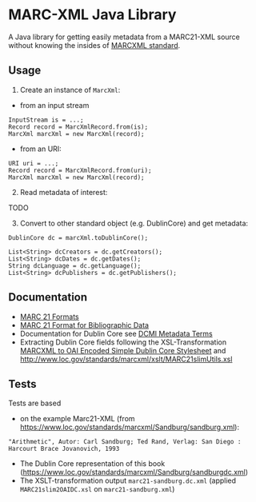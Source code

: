# MARC-XML Java Library

A Java library for getting easily metadata from a MARC21-XML source without knowing the insides of [MARCXML standard](https://www.loc.gov/standards/marcxml/).

## Usage

1. Create an instance of `MarcXml`:

* from an input stream

```
InputStream is = ...;
Record record = MarcXmlRecord.from(is);
MarcXml marcXml = new MarcXml(record);
```

* from an URI:

```
URI uri = ...;
Record record = MarcXmlRecord.from(uri);
MarcXml marcXml = new MarcXml(record);
```

2. Read metadata of interest:

TODO

3. Convert to other standard object (e.g. DublinCore) and get metadata:

```
DublinCore dc = marcXml.toDublinCore();

List<String> dcCreators = dc.getCreators();
List<String> dcDates = dc.getDates();
String dcLanguage = dc.getLanguage();
List<String> dcPublishers = dc.getPublishers();
```

## Documentation

* [MARC 21 Formats](https://www.loc.gov/marc/marcdocz.html)
* [MARC 21 Format for Bibliographic Data](https://www.loc.gov/marc/bibliographic/)
* Documentation for Dublin Core see [DCMI Metadata Terms](https://www.dublincore.org/specifications/dublin-core/dcmi-terms/)
* Extracting Dublin Core fields following the XSL-Transformation [MARCXML to OAI Encoded Simple Dublin Core Stylesheet](https://www.loc.gov/standards/marcxml/xslt/MARC21slim2OAIDC.xsl) and <http://www.loc.gov/standards/marcxml/xslt/MARC21slimUtils.xsl>

## Tests

Tests are based

* on the example Marc21-XML (from <https://www.loc.gov/standards/marcxml/Sandburg/sandburg.xml>):

```
"Arithmetic", Autor: Carl Sandburg; Ted Rand, Verlag: San Diego : Harcourt Brace Jovanovich, 1993
```

* The Dublin Core representation of this book (<https://www.loc.gov/standards/marcxml/Sandburg/sandburgdc.xml>)
* The XSLT-transformation output `marc21-sandburg.dc.xml` (applied `MARC21slim2OAIDC.xsl` on `marc21-sandburg.xml`)
